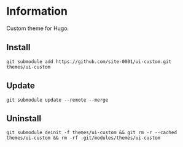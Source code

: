 # Information

Custom theme for Hugo.

## Install

```
git submodule add https://github.com/site-0001/ui-custom.git themes/ui-custom
```

## Update

```
git submodule update --remote --merge
```

## Uninstall

```
git submodule deinit -f themes/ui-custom && git rm -r --cached themes/ui-custom && rm -rf .git/modules/themes/ui-custom
```
